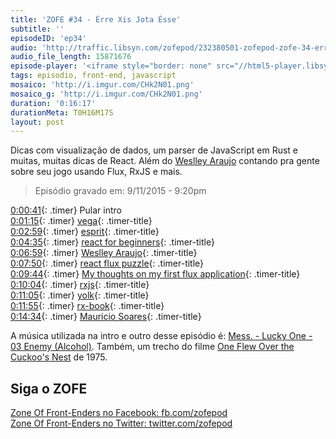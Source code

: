 ```yaml
---
title: 'ZOFE #34 - Érre Xis Jota Ésse'
subtitle: ''
episodeID: 'ep34'
audio: 'http://traffic.libsyn.com/zofepod/232380501-zofepod-zofe-34-erre-xis-jota-esse.m4a'
audio_file_length: 15871676
episode-player: '<iframe style="border: none" src="//html5-player.libsyn.com/embed/episode/id/7032619/height/90/theme/custom/autoplay/no/autonext/no/thumbnail/yes/preload/no/no_addthis/no/direction/backward/render-playlist/no/custom-color/87A93A/" height="90" width="100%" scrolling="no"  allowfullscreen webkitallowfullscreen mozallowfullscreen oallowfullscreen msallowfullscreen></iframe>'
tags: episodio, front-end, javascript
mosaico: 'http://i.imgur.com/CHk2N01.png'
mosaico_g: 'http://i.imgur.com/CHk2N01.png'
duration: '0:16:17'
durationMeta: T0H16M17S
layout: post
---
```


Dicas com visualização de dados, um parser de JavaScript em Rust e muitas, muitas dicas de React. Além do [Weslley Araujo](https://twitter.com/_weslleyaraujo) contando pra gente sobre seu jogo usando Flux, RxJS e mais.

<!-- excerpt -->

> Episódio gravado em: 9/11/2015 - 9:20pm

[0:00:41](#t=0:00:41){: .timer} Pular intro<br>
[0:01:15](#t=0:01:15){: .timer} [vega](https://github.com/vega/vega){: .timer-title}<br>
[0:02:59](#t=0:02:59){: .timer} [esprit](https://github.com/dherman/esprit){: .timer-title}<br>
[0:04:35](#t=0:04:35){: .timer} [react for beginners](https://reactforbeginners.com/){: .timer-title}<br>
[0:06:59](#t=0:06:59){: .timer} [Weslley Araujo](https://twitter.com/_weslleyaraujo){: .timer-title}<br>
[0:07:50](#t=0:07:50){: .timer} [react flux puzzle](https://github.com/weslleyaraujo/react-flux-puzzle){: .timer-title}<br>
[0:09:44](#t=0:09:44){: .timer} [My thoughts on my first flux application](https://medium.com/@_weslleyaraujo/my-thoughts-on-my-first-flux-application-a1fd1cccd724){: .timer-title}<br>
[0:10:04](#t=0:10:04){: .timer} [rxjs](http://reactivex.io/){: .timer-title}<br>
[0:11:05](#t=0:11:05){: .timer} [yolk](https://github.com/yolkjs/yolk){: .timer-title}<br>
[0:11:55](#t=0:11:55){: .timer} [rx-book](http://xgrommx.github.io/rx-book/){: .timer-title}<br>
[0:14:34](#t=0:14:34){: .timer} [Mauricio Soares](https://twitter.com/omauriciosoares){: .timer-title}<br>

A música utilizada na intro e outro desse episódio é: [Mess. - Lucky One - 03 Enemy (Alcohol)](http://store.southerncitylab.net/album/lucky-one). Também, um trecho do filme [One Flew Over the Cuckoo's Nest](http://www.imdb.com/title/tt0073486/) de 1975.

## Siga o ZOFE

[Zone Of Front-Enders no Facebook: fb.com/zofepod](http://fb.com/zofepod/ 'ZOFE no Facebook: fb.com/zofepod')<br>
[Zone Of Front-Enders no Twitter: twitter.com/zofepod](http://twitter.com/zofepod/ 'ZOFE no Twitter')<br>
